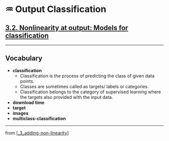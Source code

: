 # ♒️ Output Classification

## [**3.2.** Nonlinearity at output: Models for classification](https://livebook.manning.com/book/deep-learning-with-javascript/chapter-3/88)

---

## **Vocabulary**

- **classification**
  - Classification is the process of predicting the class of given data points.
  - Classes are sometimes called as targets/ labels or categories.
  - Classification belongs to the category of supervised learning where the targets also provided with the input data.
- **download time**
- **target**
- **images**
- **multiclass-classification**

---

from [[_3_adding-non-linearity]]

[//begin]: # "Autogenerated link references for markdown compatibility"
[_3_adding-non-linearity]: ../_3_adding-non-linearity.md "♒️ NON-LINEARITY"
[//end]: # "Autogenerated link references"
